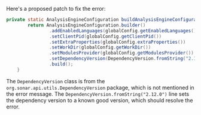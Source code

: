 Here's a proposed patch to fix the error:
```java
private static AnalysisEngineConfiguration buildAnalysisEngineConfiguration() {
        return AnalysisEngineConfiguration.builder()
                .addEnabledLanguages(globalConfig.getEnabledLanguages())
                .setClientPid(globalConfig.getClientPid())
                .setExtraProperties(globalConfig.extraProperties())
                .setWorkDir(globalConfig.getWorkDir())
                .setModulesProvider(globalConfig.getModulesProvider())
                .setDependencyVersion(DependencyVersion.fromString("2.12.0")) // Add this line
                .build();
    }
```
The `DependencyVersion` class is from the `org.sonar.api.utils.DependencyVersion` package, which is not mentioned in the error message. The `DependencyVersion.fromString("2.12.0")` line sets the dependency version to a known good version, which should resolve the error.